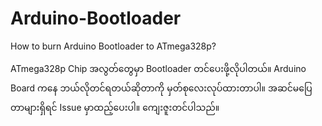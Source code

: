 # Arduino-Bootloader
How to burn Arduino Bootloader to ATmega328p?

ATmega328p Chip အလွတ်တွေမှာ Bootloader တင်ပေးဖို့လိုပါတယ်။ Arduino Board ကနေ ဘယ်လိုတင်ရတယ်ဆိုတာကို မှတ်စုလေးလုပ်ထားတာပါ။
အဆင်မပြေတာများရှိရင် Issue မှာထည့်ပေးပါ။ ကျေးဇူးတင်ပါသည်။
